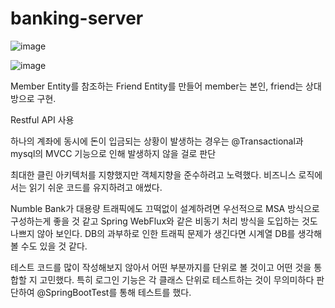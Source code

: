 # banking-server

![image](https://user-images.githubusercontent.com/47946124/222452683-e994f936-ee41-4336-be70-be789caf2b3e.png)

![image](https://user-images.githubusercontent.com/47946124/222453833-d090766e-43d1-4da9-b6c2-92d9fd0df8ed.png)

Member Entity를 참조하는 Friend Entity를 만들어 member는 본인, friend는 상대방으로 구현.

Restful API 사용

하나의 계좌에 동시에 돈이 입금되는 상황이 발생하는 경우는 @Transactional과 mysql의 MVCC 기능으로 인해 발생하지 않을 걸로 판단

최대한 클린 아키텍처를 지향했지만 객체지향을 준수하려고 노력했다.
비즈니스 로직에서는 읽기 쉬운 코드를 유지하려고 애썼다.

Numble Bank가 대용량 트래픽에도 끄떡없이 설계하려면 우선적으로 MSA 방식으로 구성하는게 좋을 것 같고
Spring WebFlux와 같은 비동기 처리 방식을 도입하는 것도 나쁘지 않아 보인다. 
DB의 과부하로 인한 트래픽 문제가 생긴다면 시계열 DB를 생각해볼 수도 있을 것 같다.

테스트 코드를 많이 작성해보지 않아서 어떤 부분까지를 단위로 볼 것이고 어떤 것을 통합할 지 고민했다.
특히 로그인 기능은 각 클래스 단위로 테스트하는 것이 무의미하다 판단하여 @SpringBootTest를 통해 테스트를 했다.
